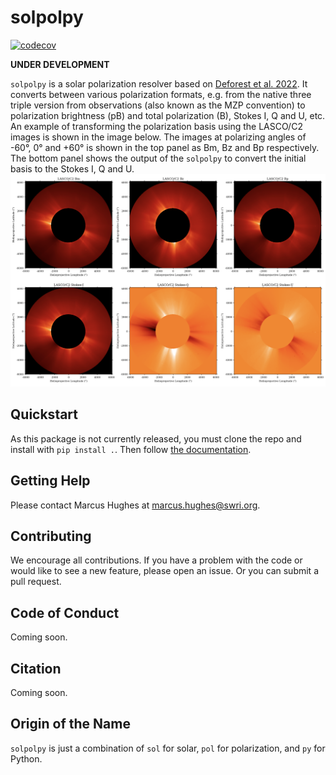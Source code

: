 # solpolpy
[![codecov](https://codecov.io/gh/punch-mission/solpolpy/branch/main/graph/badge.svg?token=835TUH7CKI)](https://codecov.io/gh/punch-mission/solpolpy)

**UNDER DEVELOPMENT**


`solpolpy` is a solar polarization resolver based on [Deforest et al. 2022](https://doi.org/10.3847/1538-4357/ac43b6).
It converts between various polarization formats, e.g. from the native three triple version from observations
(also known as the MZP convention) to polarization brightness (pB) and total polarization (B), Stokes I, Q and U, etc.
An example of transforming the polarization basis using the LASCO/C2 images is 
shown in the image below.
The images at polarizing angles of -60°, 0° and +60° is shown in the top panel as 
Bm, Bz and Bp respectively.
The bottom panel shows the output of the `solpolpy` to convert the initial basis 
to the Stokes I, Q and U.
![Example result image](eg_image.png)

## Quickstart
As this package is not currently released, you must clone the repo and install with `pip install .`. Then follow [the documentation](https://punch-mission.github.io/solpolpy/quickstart.html).

## Getting Help
Please contact Marcus Hughes at [marcus.hughes@swri.org](mailto:marcus.hughes@swri.org). 

## Contributing
We encourage all contributions. If you have a problem with the code or would like to see a new feature, please open an issue. Or you can submit a pull request. 

## Code of Conduct
Coming soon.  

## Citation
Coming soon. 

## Origin of the Name
`solpolpy` is just a combination of `sol` for solar, `pol` for polarization, and `py` for Python. 

